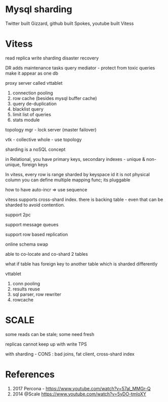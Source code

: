 
# Mysql sharding

Twitter built Gizzard, github built Spokes, youtube built Vitess

# Vitess 

read replica
write sharding
disaster recovery

DR adds maintenance tasks
query mediator - protect from toxic queries
make it appear as one db

proxy server called vttablet 
1. connection pooling
2. row cache (besides mysql buffer cache)
3. query de-duplication
4. blacklist query
5. limit list of queries
6. stats module

topology mgr - lock server (master failover)

vtk - collective whole - use topology

sharding is a noSQL concept

in Relational, you have primary keys, secondary indexes - unique & non-unique, foreign keys

In vitess, every row is range sharded by keyspace id 
it is not physical column
you can define multiple mapping func; its pluggable

how to have auto-incr => use sequence

vitess supports cross-shard index.  there is backing table - even that can be sharded to avoid contention.

support 2pc 

support message queues

support row based replication

online schema swap

able to co-locate and co-shard 2 tables

what if table has foreign key to another table which is sharded differently

vttablet
1. conn pooling
2. results reuse
3. sql parser, row rewriter
4. rowcache 

# SCALE 

some reads can be stale; some need fresh

replicas cannot keep up with write TPS

with sharding - CONS : bad joins, fat client, cross-shard index

# References

1. 2017 Percona - https://www.youtube.com/watch?v=57al_MMGr-Q
2. 2014 @Scale https://www.youtube.com/watch?v=5yDO-tmIoXY


